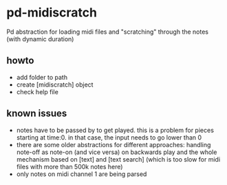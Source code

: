 # pd-midiscratch
Pd abstraction for loading midi files and "scratching" through the notes (with dynamic duration)

## howto
* add folder to path
* create [midiscratch] object
* check help file

## known issues
* notes have to be passed by to get played. this is a problem for pieces starting at time:0. in that case, the input needs to go lower than 0
* there are some older abstractions for different approaches: handling note-off as note-on (and vice versa) on backwards play and the whole mechanism based on [text] and [text search] (which is too slow for midi files with more than 500k notes here)
* only notes on midi channel 1 are being parsed
